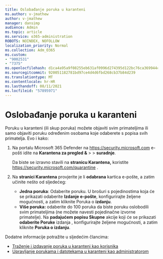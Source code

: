```yaml
---
title: Oslobađanje poruka u karanteni
ms.author: v-jmathew
author: v-jmathew
manager: dansimp
audience: Admin
ms.topic: article
ms.service: o365-administration
ROBOTS: NOINDEX, NOFOLLOW
localization_priority: Normal
ms.collection: Adm_O365
ms.custom:
- "9002531"
- "7375"
ms.openlocfilehash: d1ca4a95a9f08255eb631af0996d274395d122bc76ca369944cc029f7f4314f5
ms.sourcegitcommit: 920051182781bd97ce4d4d6fbd268cb37b84d239
ms.translationtype: MT
ms.contentlocale: hr-HR
ms.lasthandoff: 08/11/2021
ms.locfileid: "57895971"
---
```

# <a name="release-quarantined-messages"></a>Oslobađanje poruka u karanteni

Poruku u karanteni (ili skup poruka) možete objaviti svim primateljima ili samo objaviti poruku određenim osobama koje odaberete s popisa svih primatelja. Evo i kako:

1. Na portalu Microsoft 365 Defender na <https://security.microsoft.com> e-pošti idite na **Karantena za pregled &** \>  \> **suradnje**.

   Da biste se izravno stavili na **stranicu Karantena,** koristite <https://security.microsoft.com/quarantine> .

2. Na **stranici Karantena** provjerite je li **odabrana** kartica e-pošte, a zatim učinite nešto od sljedećeg:
   - **Jedna poruka**: Odaberite poruku. U brošuri s pojedinostima koja će se prikazati odaberite **Izdanje e-pošte**, konfigurirajte željene mogućnosti, a zatim kliknite Poruka o **izdanju**.
   - **Više poruka:** odaberite do 100 poruka da biste poruku oslobodili svim primateljima (ne možete navesti pojedinačne izvorne primatelje). Na **padajućem popisu Skupne** akcije koji će se prikazati **odaberite Poruke** izdanja , konfigurirajte željene mogućnosti, a zatim kliknite **Poruka o izdanju**.

Dodatne informacije potražite u sljedećim člancima:

- [Traženje i izdavanje poruka u karanteni kao korisnika](https://docs.microsoft.com/microsoft-365/security/office-365-security/find-and-release-quarantined-messages-as-a-user)
- [Upravljanje porukama i datotekama u karanteni kao administratorom](https://docs.microsoft.com/microsoft-365/security/office-365-security/manage-quarantined-messages-and-files)
